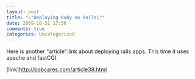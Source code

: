 ```yaml
---
layout: post
title: "\"Deploying Ruby on Rails\""
date: 2009-10-31 17:56
comments: true
categories: Uncategorized
---
```

Here is another "article":link about deploying rails apps. This time it uses apache and fastCGI.

[link]http://bobcares.com/article38.html
